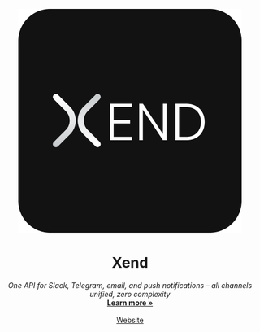 <p align="center">
<a href="https://www.xend.dev">
    <img alt="Xend is One API for Slack, Telegram, email, and push notifications – all channels unified, zero complexity" src="https://github.com/xend-dev/.github/blob/main/profile/xend_logo.png">
  </a>
</p>
<p align="center">
    <h1 align="center">Xend</h1>
</p>
  <p align="center">
      <em>One API for Slack, Telegram, email, and push notifications – all channels unified, zero complexity</em>
    <br />
    <a href="https://www.xend.dev"><strong>Learn more »</strong></a>
    <br />
    <br />
    <a href="https://www.xend.dev">Website</a>
<!--     · -->
<!--     <a href="https://github.com/pulsecron/pulse">Main Repository</a> -->
 
  </p>
